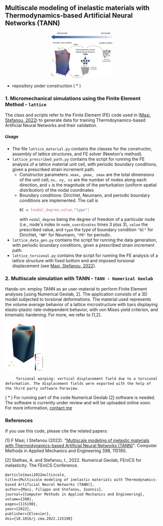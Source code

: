 ## Multiscale modeling of inelastic materials with Thermodynamics-based Artificial Neural Networks (TANN)

<center><img src="./TANN - Numerical Geolab/_images/abstract.png"  alt="centered image" width="40%" height="20%"></center>

- repository under construction ( * )

### 1. Micromechanical simulations using the Finite Element Method - ``` lattice ```


The class and scripts refer to the Finite Element (FE) code used in ([Masi, Stefanou, 2022](https://doi.org/10.1016/j.cma.2022.115190)) to generate data for training Thermdoynamics-based Artificial Neural Networks and their validation.

##### Usage

- The file ``` lattice_material.py ``` contains the classes for the constructor, assembly of lattice structures, and FE solver (Newton's method).
- ``` lattice_prescribed_path.py ``` contains the script for running the FE analysis of a lattice material unit cell, with periodic boundary conditions, given a prescribed strain increment path.
  - Constructor parameters: ```xmax, ymax, zmax``` are the total dimensions of the unit cell; ```nx, ny, nz``` are the number of nodes along each direction, and ```s``` is the magnitude of the perturbation (uniform spatial distribution) of the nodal coordinates
  - Boundary conditions: Dirichlet, Neumann, and periodic boundary conditions are implemented. The call is 
    ```sh
    BC = [nodal_degree,value,"type"]
    ```
    with ```nodal_degree``` being the degree of freedom of a particular node (i.e., node's index in ```node_coordinates``` times 3 plus 3), ```value``` the prescribed value, and ```type``` the type of boundary condition ```"DC"``` for Dirichlet, ```"NM"``` for Neumann, ```"PR"``` for periodic.
- ``` lattice_data_gen.py ``` contains the script for running the data generation, with periodic boundary conditions, given a prescribed strain increment path.
- ``` lattice_torsional.py ``` contains the script for running the FE analysis of a lattice structure with fixed bottom end and imposed torsional displacement (see [Masi, Stefanou, 2022](https://doi.org/10.1016/j.cma.2022.115190)).


### 2. Multiscale simulation with TANN - ``` TANN - Numerical Geolab ```

Hands-on: employ TANN as an user-material to perform Finite Element analyses [using Numerical Geolab, 2].
The application consists of a 3D model subjected to torsional deformations. The material used represents the volume average behavior of a lattice microstructure with bars displaying elasto-plastic rate-independent behavior, with von Mises yield criterion, and kinematic hardening. For more, we refer to [1,2].


<img src="./TANN - Numerical Geolab/_images/displacement_vertical_AI.png"  width="25%" height="20%">
         
         Torsional warping: vertical displacement field due to a torsional deformation. The displacement fields were exported with the help of the third party software Paraview.


( * ) For running part of the code Numerical Geolab [2] software is needed. The software is currently under review and will be uploaded online soon.
For more information, [contact me](mailto:filippo.masi@sydney.edu.au)



### References

If you use this code, please cite the related papers:

[1] F Masi, I Stefanou (2022). "[Multiscale modeling of inelastic materials with Thermodynamics-based Artificial Neural Networks (TANN)](https://doi.org/10.1016/j.cma.2022.115190)". Computer Methods in Applied Mechanics and Engineering 398, 115190.

[2] Stathas, A. and Stefanou, I., 2022. Numerical Geolab, FEniCS for inelasticity. The FEniCS Conference.


    @article{masi2022multiscale,
    title={Multiscale modeling of inelastic materials with Thermodynamics-based Artificial Neural Networks (TANN)},
    author={Masi, Filippo and Stefanou, Ioannis},
    journal={Computer Methods in Applied Mechanics and Engineering},
    volume={398},
    pages={115190},
    year={2022},
    publisher={Elsevier},
    doi={10.1016/j.cma.2022.115190}



